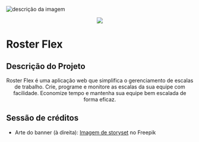 ![descrição da imagem](https://raw.githubusercontent.com/xflprflx/roster-flex-backend/document/readme/assets/Roster%20Flex.png)

<p align="center">
<img loading="lazy" src="http://img.shields.io/static/v1?label=STATUS&message=EM%20DESENVOLVIMENTO&color=GREEN&style=for-the-badge"/>
</p>

# Roster Flex 
## Descrição do Projeto
<p align="center">Roster Flex é uma aplicação web que simplifica o gerenciamento de escalas de trabalho. Crie, programe e monitore as escalas da sua equipe com facilidade. Economize tempo e mantenha sua equipe bem escalada de forma eficaz.</p>


















## Sessão de créditos
- Arte do banner (à direita): <a href="https://br.freepik.com/vetores-gratis/ilustracao-do-conceito-de-gerenciamento-de-tempo_7079478.htm#query=schedule&position=16&from_view=search&track=sph">Imagem de storyset</a> no Freepik
